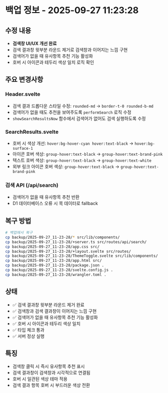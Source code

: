 # 백업 정보 - 2025-09-27 11:23:28

## 수정 내용
- **검색창 UI/UX 개선 완료**
- 검색 결과창 윗부분 라운드 제거로 검색창과 이어지는 느낌 구현
- 검색어가 없을 때 유사항목 추천 기능 활성화
- 호버 시 아이콘과 테두리 색상 일치 로직 확인

## 주요 변경사항

### Header.svelte
- 검색 결과 드롭다운 스타일 수정: `rounded-md` → `border-t-0 rounded-b-md`
- 검색어가 없을 때도 추천을 보여주도록 `performSearch` 로직 수정
- `showSearchResultsNow` 함수에서 검색어가 없어도 검색 실행하도록 수정

### SearchResults.svelte
- 호버 시 색상 개선: `hover:bg-hover-cyan hover:text-black` → `hover:bg-surface-1`
- 아이콘 호버 색상: `group-hover:text-black` → `group-hover:text-brand-pink`
- 텍스트 호버 색상: `group-hover:text-black` → `group-hover:text-white`
- 외부 링크 아이콘 호버 색상: `group-hover:text-black` → `group-hover:text-brand-pink`

### 검색 API (/api/search)
- 검색어가 없을 때 유사항목 추천 반환
- D1 데이터베이스 오류 시 목 데이터로 fallback

## 복구 방법
```bash
# 백업에서 복구
cp backup/2025-09-27_11-23-28/* src/lib/components/
cp backup/2025-09-27_11-23-28/+server.ts src/routes/api/search/
cp backup/2025-09-27_11-23-28/app.css src/
cp backup/2025-09-27_11-23-28/+layout.svelte src/routes/
cp backup/2025-09-27_11-23-28/ThemeToggle.svelte src/lib/components/
cp backup/2025-09-27_11-23-28/app.html src/
cp backup/2025-09-27_11-23-28/package.json .
cp backup/2025-09-27_11-23-28/svelte.config.js .
cp backup/2025-09-27_11-23-28/wrangler.toml .
```

## 상태
- ✅ 검색 결과창 윗부분 라운드 제거 완료
- ✅ 검색창과 검색 결과창이 이어지는 느낌 구현
- ✅ 검색어가 없을 때 유사항목 추천 기능 활성화
- ✅ 호버 시 아이콘과 테두리 색상 일치
- ✅ 타입 체크 통과
- ✅ 서버 정상 실행

## 특징
- 검색창 클릭 시 즉시 유사항목 추천 표시
- 검색 결과창이 검색창과 시각적으로 연결됨
- 호버 시 일관된 색상 테마 적용
- 검색 결과 항목 호버 시 부드러운 색상 전환






















